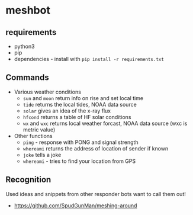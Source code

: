 # meshbot

## requirements

- python3
- pip
- dependencies - install with `pip install -r requirements.txt`

## Commands

- Various weather conditions
  - `sun` and `moon` return info on rise and set local time
  - `tide` returns the local tides, NOAA data source
  - `solar` gives an idea of the x-ray flux
  - `hfcond` returns a table of HF solar conditions
  - `wx` and `wxc` returns local weather forcast, NOAA data source (wxc is metric value)
- Other functions
  - `ping` - response with PONG and signal strength
  - `whereami` returns the address of location of sender if known
  - `joke` tells a joke
  - `whereami` - tries to find your location from GPS

## Recognition

Used ideas and snippets from other responder bots want to call them out!
 - https://github.com/SpudGunMan/meshing-around
